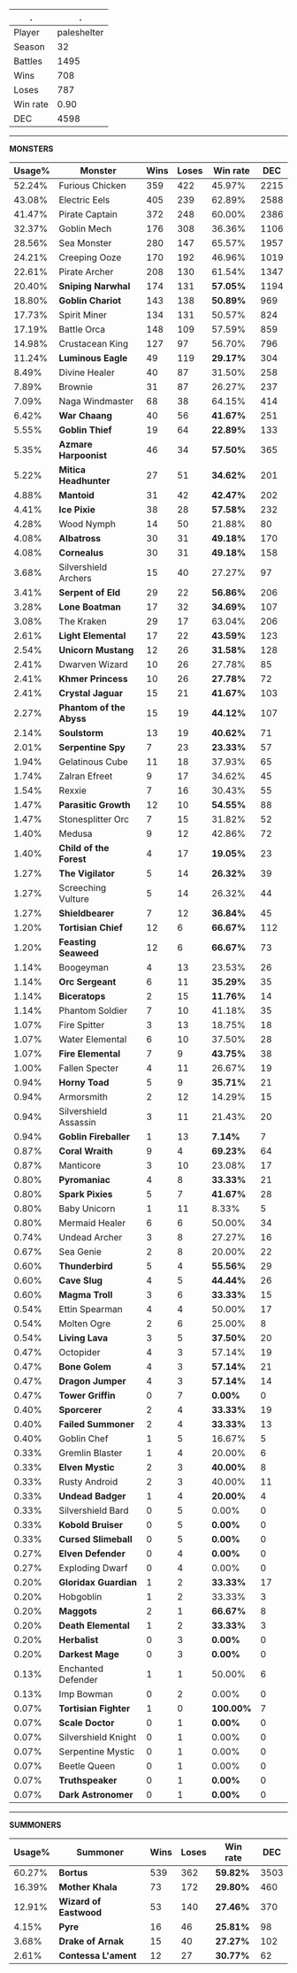 .|.
|-|-
Player|paleshelter
Season|32
Battles|1495
Wins|708
Loses|787
Win rate|0.90
DEC|4598

---
**MONSTERS**

Usage%|Monster|Wins|Loses|Win rate|DEC|
-|-|-|-|-|-|
52.24%|Furious Chicken|359|422|45.97%|2215|
43.08%|Electric Eels|405|239|62.89%|2588|
41.47%|Pirate Captain|372|248|60.00%|2386|
32.37%|Goblin Mech|176|308|36.36%|1106|
28.56%|Sea Monster|280|147|65.57%|1957|
24.21%|Creeping Ooze|170|192|46.96%|1019|
22.61%|Pirate Archer|208|130|61.54%|1347|
20.40%|**Sniping Narwhal**|174|131|**57.05%**|1194|
18.80%|**Goblin Chariot**|143|138|**50.89%**|969|
17.73%|Spirit Miner|134|131|50.57%|824|
17.19%|Battle Orca|148|109|57.59%|859|
14.98%|Crustacean King|127|97|56.70%|796|
11.24%|**Luminous Eagle**|49|119|**29.17%**|304|
8.49%|Divine Healer|40|87|31.50%|258|
7.89%|Brownie|31|87|26.27%|237|
7.09%|Naga Windmaster|68|38|64.15%|414|
6.42%|**War Chaang**|40|56|**41.67%**|251|
5.55%|**Goblin Thief**|19|64|**22.89%**|133|
5.35%|**Azmare Harpoonist**|46|34|**57.50%**|365|
5.22%|**Mitica Headhunter**|27|51|**34.62%**|201|
4.88%|**Mantoid**|31|42|**42.47%**|202|
4.41%|**Ice Pixie**|38|28|**57.58%**|232|
4.28%|Wood Nymph|14|50|21.88%|80|
4.08%|**Albatross**|30|31|**49.18%**|170|
4.08%|**Cornealus**|30|31|**49.18%**|158|
3.68%|Silvershield Archers|15|40|27.27%|97|
3.41%|**Serpent of Eld**|29|22|**56.86%**|206|
3.28%|**Lone Boatman**|17|32|**34.69%**|107|
3.08%|The Kraken|29|17|63.04%|206|
2.61%|**Light Elemental**|17|22|**43.59%**|123|
2.54%|**Unicorn Mustang**|12|26|**31.58%**|128|
2.41%|Dwarven Wizard|10|26|27.78%|85|
2.41%|**Khmer Princess**|10|26|**27.78%**|72|
2.41%|**Crystal Jaguar**|15|21|**41.67%**|103|
2.27%|**Phantom of the Abyss**|15|19|**44.12%**|107|
2.14%|**Soulstorm**|13|19|**40.62%**|71|
2.01%|**Serpentine Spy**|7|23|**23.33%**|57|
1.94%|Gelatinous Cube|11|18|37.93%|65|
1.74%|Zalran Efreet|9|17|34.62%|45|
1.54%|Rexxie|7|16|30.43%|55|
1.47%|**Parasitic Growth**|12|10|**54.55%**|88|
1.47%|Stonesplitter Orc|7|15|31.82%|52|
1.40%|Medusa|9|12|42.86%|72|
1.40%|**Child of the Forest**|4|17|**19.05%**|23|
1.27%|**The Vigilator**|5|14|**26.32%**|39|
1.27%|Screeching Vulture|5|14|26.32%|44|
1.27%|**Shieldbearer**|7|12|**36.84%**|45|
1.20%|**Tortisian Chief**|12|6|**66.67%**|112|
1.20%|**Feasting Seaweed**|12|6|**66.67%**|73|
1.14%|Boogeyman|4|13|23.53%|26|
1.14%|**Orc Sergeant**|6|11|**35.29%**|35|
1.14%|**Biceratops**|2|15|**11.76%**|14|
1.14%|Phantom Soldier|7|10|41.18%|35|
1.07%|Fire Spitter|3|13|18.75%|18|
1.07%|Water Elemental|6|10|37.50%|28|
1.07%|**Fire Elemental**|7|9|**43.75%**|38|
1.00%|Fallen Specter|4|11|26.67%|19|
0.94%|**Horny Toad**|5|9|**35.71%**|21|
0.94%|Armorsmith|2|12|14.29%|15|
0.94%|Silvershield Assassin|3|11|21.43%|20|
0.94%|**Goblin Fireballer**|1|13|**7.14%**|7|
0.87%|**Coral Wraith**|9|4|**69.23%**|64|
0.87%|Manticore|3|10|23.08%|17|
0.80%|**Pyromaniac**|4|8|**33.33%**|21|
0.80%|**Spark Pixies**|5|7|**41.67%**|28|
0.80%|Baby Unicorn|1|11|8.33%|5|
0.80%|Mermaid Healer|6|6|50.00%|34|
0.74%|Undead Archer|3|8|27.27%|16|
0.67%|Sea Genie|2|8|20.00%|22|
0.60%|**Thunderbird**|5|4|**55.56%**|29|
0.60%|**Cave Slug**|4|5|**44.44%**|26|
0.60%|**Magma Troll**|3|6|**33.33%**|15|
0.54%|Ettin Spearman|4|4|50.00%|17|
0.54%|Molten Ogre|2|6|25.00%|8|
0.54%|**Living Lava**|3|5|**37.50%**|20|
0.47%|Octopider|4|3|57.14%|19|
0.47%|**Bone Golem**|4|3|**57.14%**|21|
0.47%|**Dragon Jumper**|4|3|**57.14%**|14|
0.47%|**Tower Griffin**|0|7|**0.00%**|0|
0.40%|**Sporcerer**|2|4|**33.33%**|19|
0.40%|**Failed Summoner**|2|4|**33.33%**|13|
0.40%|Goblin Chef|1|5|16.67%|5|
0.33%|Gremlin Blaster|1|4|20.00%|6|
0.33%|**Elven Mystic**|2|3|**40.00%**|8|
0.33%|Rusty Android|2|3|40.00%|11|
0.33%|**Undead Badger**|1|4|**20.00%**|4|
0.33%|Silvershield Bard|0|5|0.00%|0|
0.33%|**Kobold Bruiser**|0|5|**0.00%**|0|
0.33%|**Cursed Slimeball**|0|5|**0.00%**|0|
0.27%|**Elven Defender**|0|4|**0.00%**|0|
0.27%|Exploding Dwarf|0|4|0.00%|0|
0.20%|**Gloridax Guardian**|1|2|**33.33%**|17|
0.20%|Hobgoblin|1|2|33.33%|3|
0.20%|**Maggots**|2|1|**66.67%**|8|
0.20%|**Death Elemental**|1|2|**33.33%**|3|
0.20%|**Herbalist**|0|3|**0.00%**|0|
0.20%|**Darkest Mage**|0|3|**0.00%**|0|
0.13%|Enchanted Defender|1|1|50.00%|6|
0.13%|Imp Bowman|0|2|0.00%|0|
0.07%|**Tortisian Fighter**|1|0|**100.00%**|7|
0.07%|**Scale Doctor**|0|1|**0.00%**|0|
0.07%|Silvershield Knight|0|1|0.00%|0|
0.07%|Serpentine Mystic|0|1|0.00%|0|
0.07%|Beetle Queen|0|1|0.00%|0|
0.07%|**Truthspeaker**|0|1|**0.00%**|0|
0.07%|**Dark Astronomer**|0|1|**0.00%**|0|

---
**SUMMONERS**

Usage%|Summoner|Wins|Loses|Win rate|DEC|
-|-|-|-|-|-|
60.27%|**Bortus**|539|362|**59.82%**|3503|
16.39%|**Mother Khala**|73|172|**29.80%**|460|
12.91%|**Wizard of Eastwood**|53|140|**27.46%**|370|
4.15%|**Pyre**|16|46|**25.81%**|98|
3.68%|**Drake of Arnak**|15|40|**27.27%**|102|
2.61%|**Contessa L'ament**|12|27|**30.77%**|62|
